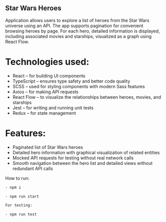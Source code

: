 ## Star Wars Heroes

Application allows users to explore a list of heroes from the Star Wars universe using an API. The app supports pagination for convenient browsing heroes by page. For each hero, detailed information is displayed, including associated movies and starships, visualized as a graph using React Flow.

# Technologies used:

- React – for building UI components
- TypeScript – ensures type safety and better code quality
- SCSS – used for styling components with modern Sass features
- Axios – for making API requests
- React Flow – to visualize the relationships between heroes, movies, and starships
- Jest – for writing and running unit tests
- Redux – for state management

# Features:

- Paginated list of Star Wars heroes
- Detailed hero information with graphical visualization of related entities
- Mocked API requests for testing without real network calls
- Smooth navigation between the hero list and detailed views without redundant API calls

How to run:

```bash
- npm i

- npm run start

For testing:

- npm run test


```
